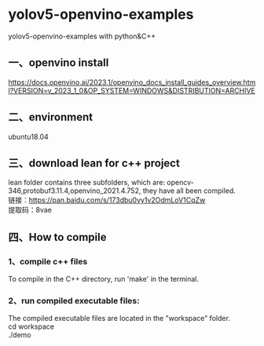 # yolov5-openvino-examples
yolov5-openvino-examples with python&amp;C++

## 一、openvino install 
https://docs.openvino.ai/2023.1/openvino_docs_install_guides_overview.html?VERSION=v_2023_1_0&OP_SYSTEM=WINDOWS&DISTRIBUTION=ARCHIVE

## 二、environment
ubuntu18.04

## 三、download lean for c++ project
lean folder contains three subfolders, which are: opencv-346,protobuf3.11.4,openvino_2021.4.752, they have all been compiled.  
链接：https://pan.baidu.com/s/173dbu0vy1v2OdmLoV1CqZw  
提取码：8vae

## 四、How to compile
### 1、compile c++ files
  To compile in the C++ directory, run 'make' in the terminal.
  
### 2、run compiled executable files:
  The compiled executable files are located in the "workspace" folder.  
  cd workspace  
  ./demo
